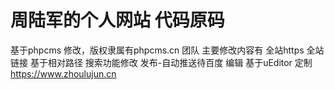 # 周陆军的个人网站 代码原码
基于phpcms 修改，版权隶属有phpcms.cn 团队
主要修改内容有
全站https
全站链接 基于相对路径
搜索功能修改
发布-自动推送待百度
编辑 基于uEditor 定制
 https://www.zhoulujun.cn 

